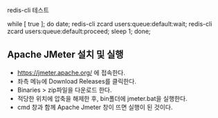 

redis-cli 테스트


while [ true ]; do date; redis-cli zcard users:queue:default:wait; redis-cli zcard users:queue:default:proceed; sleep 1; done;




## Apache JMeter 설치 및 실행
- https://jmeter.apache.org/ 에 접속한다.
- 좌측 메뉴에 Download Releases를 클릭한다.
- Binaries > zip파일을 다운로드 한다.
- 적당한 위치에 압축을 해제한 후, bin폴더에 jmeter.bat을 실행한다.
- cmd 창과 함께 Apache Jmeter 창이 뜨면 실행이 된 것이다.
